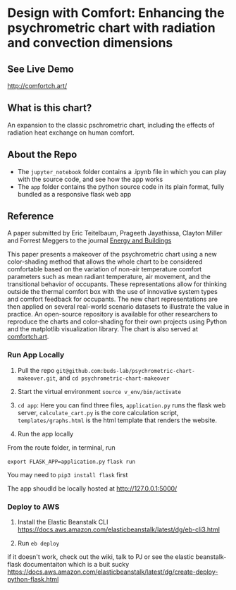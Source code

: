 # Design with Comfort:  Enhancing the psychrometric chart with radiation and convection dimensions

## See Live Demo 

http://comfortch.art/

## What is this chart?

An expansion to the classic pschrometric chart, including the effects of radiation heat exchange on human comfort. 

## About the Repo

* The `jupyter_notebook`  folder contains a .ipynb file in which you can play with the source code, and see how the app works
* The `app` folder contains the python source code in its plain format, fully bundled as a responsive flask web app


## Reference

A paper submitted by Eric Teitelbaum, Prageeth Jayathissa, Clayton Miller and Forrest Meggers to the journal [Energy and Buildings](https://www.journals.elsevier.com/energy-and-buildings)

This paper presents a makeover of the psychrometric chart using a new color-shading  method  that  allows  the  whole  chart  to  be  considered  comfortable based on the variation of non-air temperature comfort parameters such as mean radiant temperature,  air movement, and the transitional behavior of occupants. These representations allow for thinking outside the thermal comfort box with the use of innovative system types and comfort feedback for occupants. The new chart representations are then applied on several real-world scenario datasets to illustrate the value in practice. An open-source repository is available for other researchers to reproduce the charts and color-shading for their own projects using Python and the matplotlib visualization library. The chart is also served at [comfortch.art](http://www.comfortch.art).



### Run App Locally

1) Pull the repo `git@github.com:buds-lab/psychrometric-chart-makeover.git`, and `cd psychrometric-chart-makeover`

2) Start the virtual environment `source v_env/bin/activate`

3) `cd app`: Here you can find three files, `application.py` runs the flask web server, `calculate_cart.py` is the core calculation script, `templates/graphs.html` is the html template that renders the website.

4) Run the app locally

From the route folder, in terminal, run

`export FLASK_APP=application.py`
`flask run`

You may need to `pip3 install flask` first

The app shoudld be locally hosted at http://127.0.0.1:5000/

### Deploy to AWS

1) Install the Elastic Beanstalk CLI https://docs.aws.amazon.com/elasticbeanstalk/latest/dg/eb-cli3.html

2) Run `eb deploy`

if it doesn't work, check out the wiki, talk to PJ or see the elastic beanstalk-flask documentaiton which is a buit sucky https://docs.aws.amazon.com/elasticbeanstalk/latest/dg/create-deploy-python-flask.html
